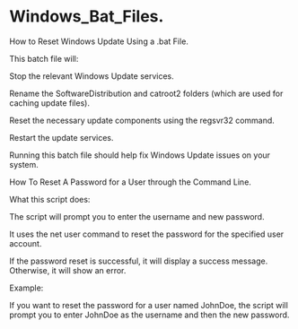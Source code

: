 # Windows_Bat_Files.

How to Reset Windows Update Using a .bat File.

This batch file will:

Stop the relevant Windows Update services.

Rename the SoftwareDistribution and catroot2 folders (which are used for caching update files).

Reset the necessary update components using the regsvr32 command.

Restart the update services.

Running this batch file should help fix Windows Update issues on your system.

How To Reset A Password for a User through the Command Line.

What this script does:

The script will prompt you to enter the username and new password.

It uses the net user command to reset the password for the specified user account.

If the password reset is successful, it will display a success message. Otherwise, it will show an error.

Example:

If you want to reset the password for a user named JohnDoe, the script will prompt you to enter JohnDoe as the username and then the new password.
